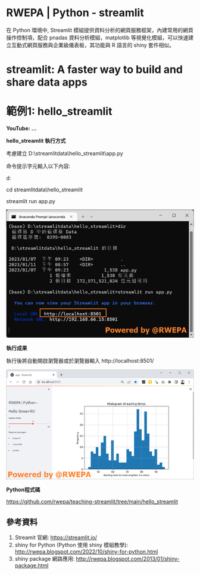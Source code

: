 # RWEPA | Python - streamlit

在 Python 環境中, Streamlit 模組提供資料分析的網頁服務框架，內建常用的網頁操作控制項，配合 pnadas 資料分析模組，matplotlib 等視覺化模組，可以快速建立互動式網頁服務與企業級儀表板，其功能與 R 語言的 shiny 套件相似。

# streamlit: A faster way to build and share data apps

# 範例1: hello_streamlit 

**YouTube: ...**

**hello_streamlit 執行方式**

考慮建立 D:\streamlitdata\hello_streamlit\app.py

命令提示字元輸入以下內容:

d:

cd streamlitdata\hello_streamlit

streamlit run app.py

![image](https://github.com/rwepa/teaching-streamlit/blob/main/images/hello_streamlit_run.png)

**執行成果**

執行後將自動開啟瀏覽器或於瀏覽器輸入 http://localhost:8501/

![image](https://github.com/rwepa/teaching-streamlit/blob/main/images/hello_streamlit_result.png)

**Python程式碼**

https://github.com/rwepa/teaching-streamlit/tree/main/hello_streamlit

## 參考資料

1. Streamit 官網: https://streamlit.io/
2. shiny for Python (Python 使用 shiny 模組教學): http://rwepa.blogspot.com/2022/10/shiny-for-python.html
3. shiny package 網路應用: http://rwepa.blogspot.com/2013/01/shiny-package.html
